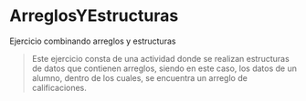 # ArreglosYEstructuras
Ejercicio combinando arreglos y estructuras
>Este ejercicio consta de una actividad donde se realizan estructuras de datos que contienen arreglos, siendo en este caso, los datos de un alumno, dentro de los cuales, se encuentra un arreglo de calificaciones.
